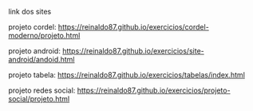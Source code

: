 link dos sites 

projeto cordel: https://reinaldo87.github.io/exercicios/cordel-moderno/projeto.html


projeto android: https://reinaldo87.github.io/exercicios/site-android/andoid.html


projeto tabela: https://reinaldo87.github.io/exercicios/tabelas/index.html 


projeto redes social: https://reinaldo87.github.io/exercicios/projeto-social/projeto.html
